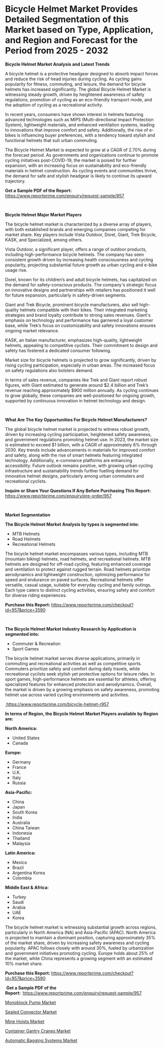 <p><h1>Bicycle Helmet Market Provides Detailed Segmentation of this Market based on Type, Application, and Region and Forecast for the Period from 2025 - 2032</h1></p><p><strong>Bicycle Helmet Market Analysis and Latest Trends</strong></p>
<p><p>A bicycle helmet is a protective headgear designed to absorb impact forces and reduce the risk of head injuries during cycling. As cycling gains popularity for fitness, commuting, and leisure, the demand for bicycle helmets has increased significantly. The global Bicycle Helmet Market is witnessing steady growth, driven by heightened awareness of safety regulations, promotion of cycling as an eco-friendly transport mode, and the adoption of cycling as a recreational activity.</p><p>In recent years, consumers have shown interest in helmets featuring advanced technologies such as MIPS (Multi-directional Impact Protection System), lightweight materials, and enhanced ventilation systems, leading to innovations that improve comfort and safety. Additionally, the rise of e-bikes is influencing buyer preferences, with a tendency toward stylish and functional helmets that suit urban commuting.</p><p>The Bicycle Helmet Market is expected to grow at a CAGR of 2.70% during the forecast period. As governments and organizations continue to promote cycling initiatives post-COVID-19, the market is poised for further expansion, with an increasing focus on sustainability and eco-friendly materials in helmet construction. As cycling events and communities thrive, the demand for safe and stylish headgear is likely to continue its upward trajectory.</p></p>
<p><strong>Get a Sample PDF of the Report:&nbsp;</strong> <a href="https://www.reportprime.com/enquiry/request-sample/957?utm_campaign=3070&utm_medium=2&utm_source=Github&utm_content=ia&utm_term=18032025&utm_id=bicycle-helmet">https://www.reportprime.com/enquiry/request-sample/957</a></p>
<p>&nbsp;</p>
<p><strong>Bicycle Helmet Major Market Players</strong></p>
<p><p>The bicycle helmet market is characterized by a diverse array of players, with both established brands and emerging companies competing for market share. Key players include Vista Outdoor, Dorel, Giant, Trek Bicycle, KASK, and Specialized, among others. </p><p>Vista Outdoor, a significant player, offers a range of outdoor products, including high-performance bicycle helmets. The company has seen consistent growth driven by increasing health consciousness and cycling popularity, projecting substantial future growth as urban cycling and e-bike usage rise. </p><p>Dorel, known for its children’s and adult bicycle helmets, has capitalized on the demand for safety-conscious products. The company's strategic focus on innovative designs and partnerships with retailers has positioned it well for future expansion, particularly in safety-driven segments.</p><p>Giant and Trek Bicycle, prominent bicycle manufacturers, also sell high-quality helmets compatible with their bikes. Their integrated marketing strategies and brand loyalty contribute to strong sales revenues. Giant's emphasis on technology and performance has garnered a loyal customer base, while Trek’s focus on customizability and safety innovations ensures ongoing market relevance.</p><p>KASK, an Italian manufacturer, emphasizes high-quality, lightweight helmets, appealing to competitive cyclists. Their commitment to design and safety has fostered a dedicated consumer following.</p><p>Market size for bicycle helmets is projected to grow significantly, driven by rising cycling participation, especially in urban areas. The increased focus on safety regulations also bolsters demand.</p><p>In terms of sales revenue, companies like Trek and Giant report robust figures, with Giant estimated to generate around $2.4 billion and Trek’s revenue reaching approximately $900 million annually. As cycling continues to grow globally, these companies are well-positioned for ongoing growth, supported by continuous innovation in helmet technology and design.</p></p>
<p>&nbsp;</p>
<p><strong>What Are The Key Opportunities For Bicycle Helmet Manufacturers?</strong></p>
<p><p>The global bicycle helmet market is projected to witness robust growth, driven by increasing cycling participation, heightened safety awareness, and government regulations promoting helmet use. In 2023, the market size is estimated to exceed $1 billion, with a CAGR of approximately 6% through 2030. Key trends include advancements in materials for improved comfort and safety, along with the rise of smart helmets featuring integrated technology. Additionally, e-commerce platforms are enhancing accessibility. Future outlook remains positive, with growing urban cycling infrastructure and sustainability trends further fuelling demand for innovative helmet designs, particularly among urban commuters and recreational cyclists.</p></p>
<p><strong>Inquire or Share Your Questions If Any Before Purchasing This Report:</strong> <a href="https://www.reportprime.com/enquiry/pre-order/957?utm_campaign=3070&utm_medium=2&utm_source=Github&utm_content=ia&utm_term=18032025&utm_id=bicycle-helmet">https://www.reportprime.com/enquiry/pre-order/957</a></p>
<p>&nbsp;</p>
<p><strong>Market Segmentation</strong></p>
<p><strong>The Bicycle Helmet Market Analysis by types is segmented into:</strong></p>
<p><ul><li>MTB Helmets</li><li>Road Helmets</li><li>Recreational Helmets</li></ul></p>
<p><p>The bicycle helmet market encompasses various types, including MTB (mountain biking) helmets, road helmets, and recreational helmets. MTB helmets are designed for off-road cycling, featuring enhanced coverage and ventilation to protect against rugged terrain. Road helmets prioritize aerodynamics and lightweight construction, optimizing performance for speed and endurance on paved surfaces. Recreational helmets offer versatile, casual usage, suitable for everyday cycling and family outings. Each type caters to distinct cycling activities, ensuring safety and comfort for diverse riding experiences.</p></p>
<p><strong>Purchase this Report:&nbsp;</strong><a href="https://www.reportprime.com/checkout?id=957&price=3590&utm_campaign=3070&utm_medium=2&utm_source=Github&utm_content=ia&utm_term=18032025&utm_id=bicycle-helmet">https://www.reportprime.com/checkout?id=957&price=3590</a></p>
<p>&nbsp;</p>
<p><strong>The Bicycle Helmet Market Industry Research by Application is segmented into:</strong></p>
<p><ul><li>Commuter & Recreation</li><li>Sport Games</li></ul></p>
<p><p>The bicycle helmet market serves diverse applications, primarily in commuting and recreational activities as well as competitive sports. Commuters prioritize safety and comfort during daily travels, while recreational cyclists seek stylish yet protective options for leisure rides. In sport games, high-performance helmets are essential for athletes, offering specialized features for enhanced protection and aerodynamics. Overall, the market is driven by a growing emphasis on safety awareness, promoting helmet use across varied cycling environments and activities.</p></p>
<p><a href="https://www.reportprime.com/bicycle-helmet-r957?utm_campaign=3070&utm_medium=2&utm_source=Github&utm_content=ia&utm_term=18032025&utm_id=bicycle-helmet">&nbsp;https://www.reportprime.com/bicycle-helmet-r957</a></p>
<p><strong>In terms of Region, the Bicycle Helmet Market Players available by Region are:</strong></p>
<p>
    <p> <strong> North America: </strong>
        <ul>
            <li>United States</li>
            <li>Canada</li>
        </ul>
        </p> 
    <p> <strong> Europe: </strong>
        <ul>
            <li>Germany</li>
            <li>France</li>
            <li>U.K.</li>
            <li>Italy</li>
            <li>Russia</li>
        </ul>
        </p> 
    <p> <strong> Asia-Pacific: </strong>
        <ul>
            <li>China</li>
            <li>Japan</li>
            <li>South Korea</li>
            <li>India</li>
            <li>Australia</li>
            <li>China Taiwan</li>
            <li>Indonesia</li>
            <li>Thailand</li>
            <li>Malaysia</li>
        </ul>
        </p> 
    <p> <strong> Latin America: </strong>
        <ul>
            <li>Mexico</li>
            <li>Brazil</li>
            <li>Argentina Korea</li>
            <li>Colombia</li>
        </ul>
        </p> 
    <p> <strong> Middle East & Africa: </strong>
        <ul>
            <li>Turkey</li>
            <li>Saudi</li>
            <li>Arabia</li>
            <li>UAE</li>
            <li>Korea</li>
        </ul>
    </p>
    </p>
<p><p>The bicycle helmet market is witnessing substantial growth across regions, particularly in North America (NA) and Asia-Pacific (APAC). North America is projected to maintain a dominant position, capturing approximately 35% of the market share, driven by increasing safety awareness and cycling popularity. APAC follows closely with around 30%, fueled by urbanization and government initiatives promoting cycling. Europe holds about 25% of the market, while China represents a growing segment with an estimated 10% market share.</p></p>
<p><strong>Purchase this Report: </strong><a href="https://www.reportprime.com/checkout?id=957&price=3590&utm_campaign=3070&utm_medium=2&utm_source=Github&utm_content=ia&utm_term=18032025&utm_id=bicycle-helmet">https://www.reportprime.com/checkout?id=957&price=3590</a></p>
<p>&nbsp;<strong>Get a Sample PDF of the Report:&nbsp;&nbsp;</strong><a href="https://www.reportprime.com/enquiry/request-sample/957?utm_campaign=3070&utm_medium=2&utm_source=Github&utm_content=ia&utm_term=18032025&utm_id=bicycle-helmet">https://www.reportprime.com/enquiry/request-sample/957</a></p>
<p><strong></strong></p>
<p><p><a href="https://www.linkedin.com/pulse/strategic-market-research-report-monoblock-pump-anticipated-w7pie?utm_campaign=3070&utm_medium=2&utm_source=Github&utm_content=ia&utm_term=18032025&utm_id=bicycle-helmet">Monoblock Pump Market</a></p><p><a href="https://www.linkedin.com/pulse/sealed-connector-momentum-charting-62-cagr-path-2025-2032-z17pe?utm_campaign=3070&utm_medium=2&utm_source=Github&utm_content=ia&utm_term=18032025&utm_id=bicycle-helmet">Sealed Connector Market</a></p><p><a href="https://www.linkedin.com/pulse/mine-hoists-market-size-share-trends-analysis-report-tcefe?utm_campaign=3070&utm_medium=2&utm_source=Github&utm_content=ia&utm_term=18032025&utm_id=bicycle-helmet">Mine Hoists Market</a></p><p><a href="https://www.linkedin.com/pulse/container-gantry-cranes-market-growth-competitive-landscape-o9aae?utm_campaign=3070&utm_medium=2&utm_source=Github&utm_content=ia&utm_term=18032025&utm_id=bicycle-helmet">Container Gantry Cranes Market</a></p><p><a href="https://www.linkedin.com/pulse/automatic-bagging-systems-market-analysis-comprehensive-touve?utm_campaign=3070&utm_medium=2&utm_source=Github&utm_content=ia&utm_term=18032025&utm_id=bicycle-helmet">Automatic Bagging Systems Market</a></p></p>